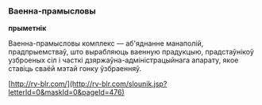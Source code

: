 ### Ваенна-прамысловы
**прыметнік**

Ваенна-прамысловы комплекс — аб'яднанне манаполій, прадпрыемстваў, што вырабляюць ваенную прадукцыю, прадстаўнікоў узброеных сіл і часткі дзяржаўна-адміністрацыйнага апарату, якое ставіць сваёй мэтай гонку ўзбраенняў.

<a rel="author">[http://rv-blr.com/](http://rv-blr.com/slounik.jsp?letterId=0&maskId=0&pageId=476)</a>
